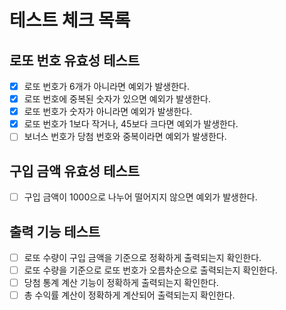 # 테스트 체크 목록

## 로또 번호 유효성 테스트

- [x] 로또 번호가 6개가 아니라면 예외가 발생한다.
- [x] 로또 번호에 중복된 숫자가 있으면 예외가 발생한다.
- [x] 로또 번호가 숫자가 아니라면 예외가 발생한다.
- [x] 로또 번호가 1보다 작거나, 45보다 크다면 예외가 발생한다.
- [ ] 보너스 번호가 당첨 번호와 중복이라면 예외가 발생한다.

## 구입 금액 유효성 테스트

- [ ] 구입 금액이 1000으로 나누어 떨어지지 않으면 예외가 발생한다.

## 출력 기능 테스트

- [ ] 로또 수량이 구입 금액을 기준으로 정확하게 출력되는지 확인한다.
- [ ] 로또 수량을 기준으로 로또 번호가 오름차순으로 출력되는지 확인한다.
- [ ] 당첨 통계 계산 기능이 정확하게 출력되는지 확인한다.
- [ ] 총 수익률 계산이 정확하게 계산되어 출력되는지 확인한다.
